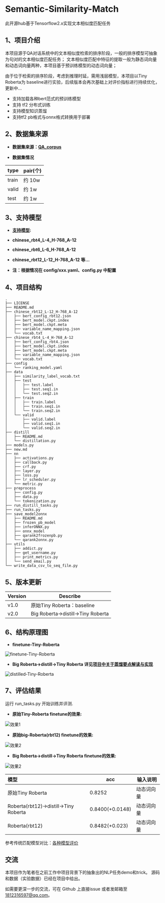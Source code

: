 # Semantic-Similarity-Match
此开源hub基于Tensorflow2.x实现文本相似度匹配任务

## 1、项目介绍
本项目源于QA对话系统中的文本相似度检索的排序阶段，一般的排序模型可抽象为句对的文本相似度匹配任务； 文本相似度匹配中特征的提取一般为静态词向量和动态词向量两种，本项目基于预训练模型的动态词向量；

由于位于检索的排序阶段，考虑到推理时延，需用浅层模型，本项目以Tiny Roberta为 baseline进行实验，后续版本会再次基础上对评价指标进行持续优化，更新中...  

- 支持加载各种bert范式的预训练模型
- 支持 tf2 分布式训练
- 支持模型知识蒸馏
- 支持tf2 pb格式与onnx格式转换用于部署  

## 2、数据集来源

* **数据集来源：[QA_corpus]()**

* **数据集情况**

type     |pair(个)
:-------|---
train |约 10w
valid |约 1w
test |约 1w

## 3、支持模型

* **[支持模型](https://github.com/ymcui/Chinese-BERT-wwm):**

* **chinese_rbt4_L-4_H-768_A-12**

* **chinese_rbt6_L-6_H-768_A-12**

* **chinese_rbt12_L-12_H-768_A-12** **等...**

* **注：根据情况在 config/xxx.yaml、config.py 中配置**


## 4、项目结构

```
.
├── LICENSE
├── README.md
├── chinese_rbt12_L-12_H-768_A-12
│   ├── bert_config_rbt12.json
│   ├── bert_model.ckpt.index
│   ├── bert_model.ckpt.meta
│   ├── variable_name_mapping.json
│   └── vocab.txt
├── chinese_rbt4_L-4_H-768_A-12
│   ├── bert_config_rbt4.json
│   ├── bert_model.ckpt.index
│   ├── bert_model.ckpt.meta
│   ├── variable_name_mapping.json
│   └── vocab.txt
├── config
│   └── ranking_model.yaml
├── data
│   ├── similarity_label_vocab.txt
│   ├── test
│   │   ├── test.label
│   │   ├── test.seq1.in
│   │   └── test.seq2.in
│   ├── train
│   │   ├── train.label
│   │   ├── train.seq1.in
│   │   └── train.seq2.in
│   └── valid
│       ├── valid.label
│       ├── valid.seq1.in
│       └── valid.seq2.in
├── distill
│   ├── README.md
│   └── distillation.py
├── models.py
├── new.md
├── nn
│   ├── activations.py
│   ├── callback.py
│   ├── crf.py
│   ├── layer.py
│   ├── loss.py
│   ├── lr_scheduler.py
│   └── metric.py
├── preprocess
│   ├── config.py
│   ├── data.py
│   └── tokenization.py
├── run_distill_tasks.py
├── run_tasks.py
├── save_model2onnx
│   ├── README.md
│   ├── frozen_pb_model
│   ├── inferONNX.py
│   ├── onnx_model
│   ├── qarank2frozenpb.py
│   └── qarank2onnx.py
├── utils
│   ├── addict.py
│   ├── get_username.py
│   ├── print_metrics.py
│   └── send_email.py
└── write_data_csv_to_seq_file.py
```

## 5、版本更新
Version |Describe
:-------|---
v1.0 |原始Tiny Roberta：baseline
v2.0 |Big Roberta->distill->Tiny Roberta

## 6、结构原理图

* **finetune-Tiny-Roberta**

![finetune-Tiny-Roberta](https://github.com/xuyingjie521/Semantic-Similarity-Match/blob/main/images/finetune-Tiny-Roberta-picture.png)


* **Big Roberta->distill->Tiny Roberta 详见[项目中关于蒸馏要点解读与实现](https://github.com/xuyingjie521/Semantic-Similarity-Match/tree/main/distill)**

![distilled-Tiny-Roberta](https://github.com/xuyingjie521/Semantic-Similarity-Match/blob/main/images/distilled-Tiny-Roberta-picture.png)


## 7、评估结果

运行 run_tasks.py 开始训练并评测.

* **原始Tiny-Roberta finetune的效果:**

![效果1](https://github.com/xuyingjie521/Semantic-Similarity-Match/blob/main/images/test_result1.png)  

* **原始big-Roberta(rbt12) finetune的效果:**  

![效果2](https://github.com/xuyingjie521/Semantic-Similarity-Match/blob/main/images/rbt12_result.jpeg)

* **Big Roberta->distill->Tiny Roberta finetune的效果:**  

![效果2](https://github.com/xuyingjie521/Semantic-Similarity-Match/blob/main/images/distill_result.jpeg)  

模型 |acc |输入说明
:-------|------|----
原始Tiny Roberta |0.8252 |动态词向量
Roberta(rbt12)->distill->Tiny Roberta |0.8400(+0.0148) |动态词向量
Roberta(rbt12) |0.8482(+0.023) |动态词向量

参考传统匹配模型对比：[各种模型评价](https://github.com/terrifyzhao/text_matching)
  

## 交流

本项目作为笔者在之前工作中项目背景下的抽象出的NLP任务demo和trick。 源码和数据（实验数据）已经在项目中给出。

如需要更深一步的交流，可在 Github 上直接issue 或者发邮箱至 1812316597@qq.com。